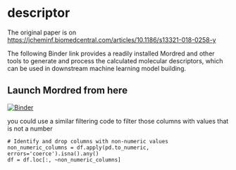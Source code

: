 # descriptor

The original paper is on https://jcheminf.biomedcentral.com/articles/10.1186/s13321-018-0258-y 

The following Binder link provides a readily installed Mordred and other tools to generate and process the calculated molecular descriptors, which can  be used in downstream machine learning model building.

## Launch Mordred from here

[![Binder](https://mybinder.org/badge_logo.svg)](https://mybinder.org/v2/gl/quantaosun%2Fdescriptor/HEAD?labpath=mordred.ipynb)

you could use a similar filtering code to filter those columns with values that is not a number

```
# Identify and drop columns with non-numeric values
non_numeric_columns = df.apply(pd.to_numeric, errors='coerce').isna().any()
df = df.loc[:, ~non_numeric_columns]
```


